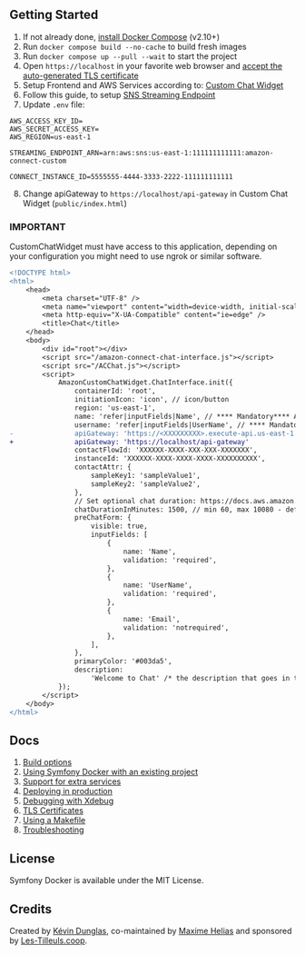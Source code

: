 ## Getting Started

1. If not already done, [install Docker Compose](https://docs.docker.com/compose/install/) (v2.10+)
2. Run `docker compose build --no-cache` to build fresh images
3. Run `docker compose up --pull --wait` to start the project
4. Open `https://localhost` in your favorite web browser and [accept the auto-generated TLS certificate](https://stackoverflow.com/a/15076602/1352334)
5. Setup Frontend and AWS Services according to: [Custom Chat Widget](https://github.com/amazon-connect/amazon-connect-chat-ui-examples/tree/master/customChatWidget)
6. Follow this guide, to setup [SNS Streaming Endpoint](https://docs.aws.amazon.com/connect/latest/adminguide/chat-message-streaming.html)
7. Update `.env` file:
```env
AWS_ACCESS_KEY_ID=
AWS_SECRET_ACCESS_KEY=
AWS_REGION=us-east-1

STREAMING_ENDPOINT_ARN=arn:aws:sns:us-east-1:111111111111:amazon-connect-custom

CONNECT_INSTANCE_ID=5555555-4444-3333-2222-111111111111
```

8. Change apiGateway to `https://localhost/api-gateway` in Custom Chat Widget (``public/index.html``)

### IMPORTANT
CustomChatWidget must have access to this application, depending on your configuration you might need to use ngrok or similar software.

```diff
<!DOCTYPE html>
<html>
	<head>
		<meta charset="UTF-8" />
		<meta name="viewport" content="width=device-width, initial-scale=1.0" />
		<meta http-equiv="X-UA-Compatible" content="ie=edge" />
		<title>Chat</title>
	</head>
	<body>
		<div id="root"></div>
		<script src="/amazon-connect-chat-interface.js"></script>
		<script src="/ACChat.js"></script>
		<script>
			AmazonCustomChatWidget.ChatInterface.init({
				containerId: 'root',
				initiationIcon: 'icon', // icon/button
				region: 'us-east-1',
				name: 'refer|inputFields|Name', // **** Mandatory**** Add a constant or a variable for chat without form or if you have a form then you can refer it to the input fields like "refer|inputFields|Name"
				username: 'refer|inputFields|UserName', // **** Mandatory**** Add a constant or a variable for chat without form or if you have a form then you can refer it to the input fields like "refer|inputFields|UserName"
- 				apiGateway: 'https://<XXXXXXXXX>.execute-api.us-east-1.amazonaws.com/Prod' /* API Gateway URI */,
+				apiGateway: 'https://localhost/api-gateway'
				contactFlowId: 'XXXXXX-XXXX-XXX-XXX-XXXXXXX',
				instanceId: 'XXXXXX-XXXX-XXXX-XXXX-XXXXXXXXXX',
				contactAttr: {
					sampleKey1: 'sampleValue1',
					sampleKey2: 'sampleValue2',
				},
				// Set optional chat duration: https://docs.aws.amazon.com/connect/latest/APIReference/API_StartChatContact.html#connect-StartChatContact-request-ChatDurationInMinutes
				chatDurationInMinutes: 1500, // min 60, max 10080 - default 1500 (25 hours)
				preChatForm: {
					visible: true,
					inputFields: [
						{
							name: 'Name',
							validation: 'required',
						},
						{
							name: 'UserName',
							validation: 'required',
						},
						{
							name: 'Email',
							validation: 'notrequired',
						},
					],
				},
				primaryColor: '#003da5',
				description:
					'Welcome to Chat' /* the description that goes in the header*/,
			});
		</script>
	</body>
</html>
```


## Docs

1. [Build options](docs/build.md)
2. [Using Symfony Docker with an existing project](docs/existing-project.md)
3. [Support for extra services](docs/extra-services.md)
4. [Deploying in production](docs/production.md)
5. [Debugging with Xdebug](docs/xdebug.md)
6. [TLS Certificates](docs/tls.md)
7. [Using a Makefile](docs/makefile.md)
8. [Troubleshooting](docs/troubleshooting.md)

## License

Symfony Docker is available under the MIT License.

## Credits

Created by [Kévin Dunglas](https://dunglas.fr), co-maintained by [Maxime Helias](https://twitter.com/maxhelias) and sponsored by [Les-Tilleuls.coop](https://les-tilleuls.coop).
